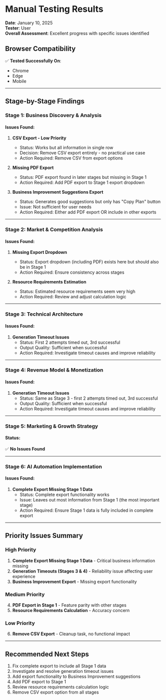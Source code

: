 # Manual Testing Results

**Date**: January 10, 2025  
**Tester**: User  
**Overall Assessment**: Excellent progress with specific issues identified

## Browser Compatibility
✅ **Tested Successfully On**:
- Chrome
- Edge  
- Mobile

---

## Stage-by-Stage Findings

### Stage 1: Business Discovery & Analysis

#### Issues Found:
1. **CSV Export - Low Priority**
   - Status: Works but all information in single row
   - Decision: Remove CSV export entirely - no practical use case
   - Action Required: Remove CSV from export options

2. **Missing PDF Export**
   - Status: PDF export found in later stages but missing in Stage 1
   - Action Required: Add PDF export to Stage 1 export dropdown

3. **Business Improvement Suggestions Export**
   - Status: Generates good suggestions but only has "Copy Plan" button
   - Issue: Not sufficient for user needs
   - Action Required: Either add PDF export OR include in other exports

---

### Stage 2: Market & Competition Analysis

#### Issues Found:
1. **Missing Export Dropdown**
   - Status: Export dropdown (including PDF) exists here but should also be in Stage 1
   - Action Required: Ensure consistency across stages

2. **Resource Requirements Estimation**
   - Status: Estimated resource requirements seem very high
   - Action Required: Review and adjust calculation logic

---

### Stage 3: Technical Architecture

#### Issues Found:
1. **Generation Timeout Issues**
   - Status: First 2 attempts timed out, 3rd successful
   - Output Quality: Sufficient when successful
   - Action Required: Investigate timeout causes and improve reliability

---

### Stage 4: Revenue Model & Monetization

#### Issues Found:
1. **Generation Timeout Issues**
   - Status: Same as Stage 3 - first 2 attempts timed out, 3rd successful
   - Output Quality: Sufficient when successful
   - Action Required: Investigate timeout causes and improve reliability

---

### Stage 5: Marketing & Growth Strategy

#### Status:
✅ **No Issues Found**

---

### Stage 6: AI Automation Implementation

#### Issues Found:
1. **Complete Export Missing Stage 1 Data**
   - Status: Complete export functionality works
   - Issue: Leaves out most information from Stage 1 (the most important stage)
   - Action Required: Ensure Stage 1 data is fully included in complete export

---

## Priority Issues Summary

### High Priority
1. **Complete Export Missing Stage 1 Data** - Critical business information missing
2. **Generation Timeouts (Stages 3 & 4)** - Reliability issue affecting user experience
3. **Business Improvement Export** - Missing export functionality

### Medium Priority
4. **PDF Export in Stage 1** - Feature parity with other stages
5. **Resource Requirements Calculation** - Accuracy concern

### Low Priority
6. **Remove CSV Export** - Cleanup task, no functional impact

---

## Recommended Next Steps

1. Fix complete export to include all Stage 1 data
2. Investigate and resolve generation timeout issues
3. Add export functionality to Business Improvement suggestions
4. Add PDF export to Stage 1
5. Review resource requirements calculation logic
6. Remove CSV export option from all stages

